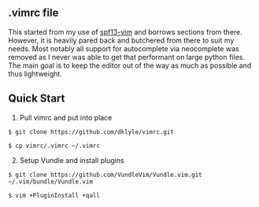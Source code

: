 ## .vimrc file
This started from my use of [spf13-vim] and borrows sections from there.
However, it is heavily pared back and butchered from there to suit my needs.
Most notably all support for autocomplete via neocomplete was removed as I
never was able to get that performant on large python files. The main goal is
to keep the editor out of the way as much as possible and thus lightweight.


## Quick Start

1. Pull vimrc and put into place

  `$ git clone https://github.com/dklyle/vimrc.git`

  `$ cp vimrc/.vimrc ~/.vimrc`

2. Setup Vundle and install plugins

  `$ git clone https://github.com/VundleVim/Vundle.vim.git ~/.vim/bundle/Vundle.vim`

  `$ vim +PluginInstall +qall`


[spf13-vim]:https://github.com/spf13/spf13-vim
